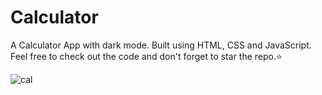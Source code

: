 # Calculator
A Calculator App with dark mode. Built using HTML, CSS and JavaScript. Feel free to check out the code and don't forget to star the repo.⭐

![cal](https://user-images.githubusercontent.com/44538497/95009574-bb996d00-0640-11eb-938f-dd433ae70c58.png)
